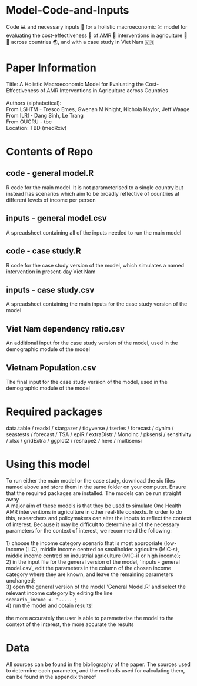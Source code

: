 # Model-Code-and-Inputs
Code :computer: and necessary inputs :file_folder: for a holistic macroeconomic :chart: model for evaluating the cost-effectiveness :money_mouth_face: of AMR :microbe: interventions in agriculture :pig: :hatching_chick: across countries :earth_asia:, and with a case study in Viet Nam :vietnam:

# Paper Information
Title: A Holistic Macroeconomic Model for Evaluating the Cost-Effectiveness of AMR Interventions in Agriculture across Countries <br> <br>
Authors (alphabetical): <br>
From LSHTM - Tresco Emes, Gwenan M Knight, Nichola Naylor, Jeff Waage <br>
From ILRI - Dang Sinh, Le Trang <br> From OUCRU - tbc <br>
Location: TBD (medRxiv)

# Contents of Repo

## code - general model.R
R code for the main model. It is not parameterised to a single country but instead has scenarios which aim to be broadly reflective of countries at different levels of income per person

## inputs - general model.csv
A spreadsheet containing all of the inputs needed to run the main model

## code - case study.R
R code for the case study version of the model, which simulates a named intervention in present-day Viet Nam

## inputs - case study.csv
A spreadsheet containing the main inputs for the case study version of the model

## Viet Nam dependency ratio.csv
An additional input for the case study version of the model, used in the demographic module of the model

## Vietnam Population.csv
The final input for the case study version of the model, used in the demographic module of the model

# Required packages
data.table / readxl / stargazer / tidyverse / tseries / forecast / dynlm / seastests / forecast / TSA / epiR / extraDistr / MonoInc / pksensi / sensitivity / xlsx / gridExtra / ggplot2 / reshape2 / here / multisensi

# Using this model
To run either the main model or the case study, download the six files named above and store them in the same folder on your computer. Ensure that the required packages are installed. The models can be run straight away <br> A major aim of these models is that they be used to simulate One Health AMR interventions in agriculture in other real-life contexts. In order to do this, researchers and policymakers can alter the inputs to reflect the context of interest. Because it may be difficult to determine all of the necessary parameters for the context of interest, we recommend the following:<br><br>1) choose the income category scenario that is most appropriate (low-income (LIC), middle income centred on smallholder agricultre (MIC-s), middle income centred on industrial agriculture (MIC-i) or high income);<br>2) in the input file for the general version of the model, 'inputs - general model.csv', edit the parameters in the column of the chosen income category where they are known, and leave the remaining parameters unchanged;<br>3) open the general version of the model 'General Model.R' and select the relevant income category by editing the line <br>`scenario_income <- "..... `;<br>4) run the model and obtain results! <br><br>the more accurately the user is able to parameterise the model to the context of the interest, the more accurate the results

# Data
All sources can be found in the bibliography of the paper. The sources used to determine each parameter, and the methods used for calculating them, can be found in the appendix thereof

